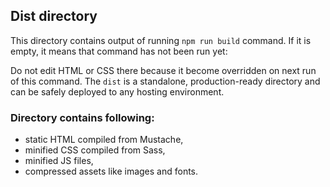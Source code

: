 ## Dist directory

This directory contains output of running `npm run build` command. If it is
empty, it means that command has not been run yet:

Do not edit HTML or CSS there because it become overridden on next run of this
command. The `dist` is a standalone, production-ready directory and can be
safely deployed to any hosting environment.


### Directory contains following:

- static HTML compiled from Mustache,
- minified CSS compiled from Sass,
- minified JS files,
- compressed assets like images and fonts.
